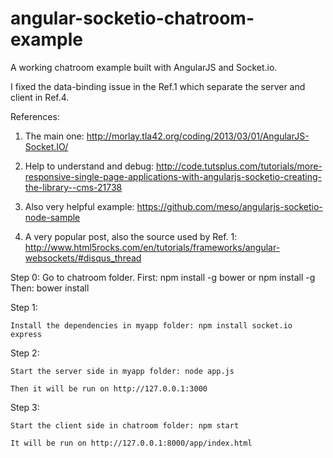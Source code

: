 angular-socketio-chatroom-example
=================================

A working chatroom example built with AngularJS and Socket.io.

I fixed the data-binding issue in the Ref.1 which separate the server and client in Ref.4.

References: 

1. The main one: http://morlay.tla42.org/coding/2013/03/01/AngularJS-Socket.IO/

2. Help to understand and debug: http://code.tutsplus.com/tutorials/more-responsive-single-page-applications-with-angularjs-socketio-creating-the-library--cms-21738

3. Also very helpful example: https://github.com/meso/angularjs-socketio-node-sample

4. A very popular post, also the source used by Ref. 1: http://www.html5rocks.com/en/tutorials/frameworks/angular-websockets/#disqus_thread

Step 0:
    Go to chatroom folder.
    First: npm install -g bower
           or
           npm install -g
    Then: bower install

Step 1: 

    Install the dependencies in myapp folder: npm install socket.io express

Step 2: 

    Start the server side in myapp folder: node app.js

    Then it will be run on http://127.0.0.1:3000

Step 3: 

    Start the client side in chatroom folder: npm start

    It will be run on http://127.0.0.1:8000/app/index.html
